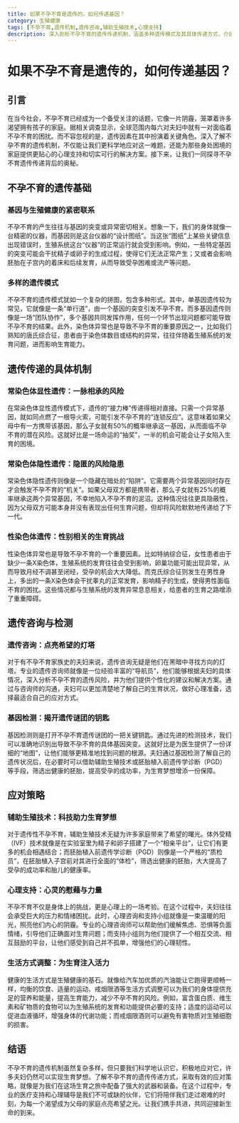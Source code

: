 ```yaml
---
title: 如果不孕不育是遗传的，如何传递基因？
category: 生殖健康
tags: [不孕不育,遗传机制,遗传咨询,辅助生殖技术,心理支持]
description: 深入剖析不孕不育的遗传传递机制，涵盖多种遗传模式及其具体传递方式，介绍遗传咨询、基因检测的作用，同时阐述应对遗传性不孕不育的多种策略，为受此困扰的家庭提供全面的科学认知和解决方案。
---
```


# 如果不孕不育是遗传的，如何传递基因？

## 引言

在当今社会，不孕不育已经成为一个备受关注的话题，它像一片阴霾，笼罩着许多渴望拥有孩子的家庭。据相关调查显示，全球范围内每六对夫妇中就有一对面临着不孕不育的困扰。而不容忽视的是，遗传因素在其中扮演着关键角色。深入了解不孕不育的遗传机制，不仅能让我们更科学地应对这一难题，还能为那些身处困境的家庭提供更贴心的心理支持和切实可行的解决方案。接下来，让我们一同探寻不孕不育遗传传递背后的奥秘。

## 不孕不育的遗传基础

### 基因与生殖健康的紧密联系

不孕不育的产生往往与基因的突变或异常密切相关。想象一下，我们的身体就像一台精密的仪器，而基因则是这台仪器的“设计图纸”。当这张“图纸”上某些关键信息出现错误时，生殖系统这台“仪器”的正常运行就会受到影响。例如，一些特定基因的突变可能会干扰精子或卵子的生成过程，使得它们无法正常产生；又或者会影响胚胎在子宫内的着床和后续发育，从而导致受孕困难或流产等问题。

### 多样的遗传模式

不孕不育的遗传模式犹如一个复杂的拼图，包含多种形式。其中，单基因遗传较为常见，它就像是一条“单行道”，由一个基因的突变引发不孕不育。而多基因遗传则像是一场“团队协作”，多个基因共同发挥作用，任何一个环节出现问题都可能导致不孕不育的结果。此外，染色体异常也是导致不孕不育的重要原因之一，比如我们熟知的唐氏综合征，患者由于染色体数目或结构的异常，往往伴随着生殖系统的发育问题，进而影响生育能力。

## 遗传传递的具体机制

### 常染色体显性遗传：一脉相承的风险

在常染色体显性遗传模式下，遗传的“接力棒”传递得相对直接。只需一个异常基因，就如同点燃了一根导火索，可能引发不孕不育的“连锁反应”。这意味着如果父母中有一方携带该基因，那么子女就有50%的概率继承这一基因，从而面临不孕不育的潜在风险。这就好比是一场命运的“抽奖”，一半的机会可能会让子女陷入生育的困境。

### 常染色体隐性遗传：隐匿的风险隐患

常染色体隐性遗传则像是一个隐藏在暗处的“陷阱”。它需要两个异常基因同时存在才会触发不孕不育的“机关”。如果父母双方都是携带者，那么子女就有25%的概率继承这两个异常基因，不幸地陷入不孕不育的泥沼。这种情况往往更具隐蔽性，因为父母双方可能本身并没有表现出任何生育问题，但却将风险默默地传递给了下一代。

### 性染色体遗传：性别相关的生育挑战

性染色体异常也是导致不孕不育的一个重要因素。比如特纳综合征，女性患者由于缺少一条X染色体，生殖系统的发育往往会受到影响，卵巢功能可能出现异常，从而导致月经不调甚至闭经，受孕的机会大大降低。而克氏综合征则发生在男性身上，多出的一条X染色体会干扰睾丸的正常发育，影响精子的生成，使得男性面临不育的困扰。这些情况都与生殖系统的发育异常息息相关，给患者的生育之路增添了重重障碍。

## 遗传咨询与检测

### 遗传咨询：点亮希望的灯塔

对于有不孕不育家族史的夫妇来说，遗传咨询无疑是他们在黑暗中寻找方向的灯塔。专业的遗传咨询师就像是一位经验丰富的“导航员”，他们能够根据夫妇的具体情况，深入分析不孕不育的遗传风险，并为他们提供个性化的建议和解决方案。通过与咨询师的沟通，夫妇可以更加清楚地了解自己的生育状况，做好心理准备，选择最适合自己的应对方式。

### 基因检测：揭开遗传谜团的钥匙

基因检测则是打开不孕不育遗传谜团的一把关键钥匙。通过先进的检测技术，我们可以准确地识别出导致不孕不育的具体基因突变。这就好比是为医生提供了一份详细的“地图”，让他们能够更精准地找到问题的根源。夫妇通过基因检测了解自己的遗传状况后，在必要时可以借助辅助生殖技术或胚胎植入前遗传学诊断（PGD）等手段，筛选出健康的胚胎，提高受孕的成功率，为生育梦想增添一份保障。

## 应对策略

### 辅助生殖技术：科技助力生育梦想

对于遗传性不孕不育，辅助生殖技术无疑为许多家庭带来了希望的曙光。体外受精（IVF）技术就像是在实验室里为精子和卵子搭建了一个“相亲平台”，让它们有更多的机会相遇结合；而胚胎植入前遗传学诊断（PGD）则像是一个严格的“质检员”，在胚胎植入子宫前对其进行全面的“体检”，筛选出健康的胚胎，大大提高了受孕的成功率和胎儿的健康率。

### 心理支持：心灵的慰藉与力量

不孕不育不仅是身体上的挑战，更是心理上的一场考验。在这个过程中，夫妇往往会承受巨大的压力和情绪困扰。此时，心理咨询和支持小组就像是一束温暖的阳光，照亮他们内心的阴霾。专业的心理咨询师可以帮助他们缓解焦虑、恐惧等负面情绪，引导他们正确面对生育问题；而支持小组则为他们提供了一个相互交流、相互鼓励的平台，让他们感受到自己并不孤单，增强他们的心理韧性。

### 生活方式调整：为生育注入活力

健康的生活方式是生殖健康的基石。就像给汽车加优质的汽油能让它跑得更顺畅一样，均衡的饮食、适量的运动、戒烟限酒等生活方式调整可以为我们的身体提供充足的营养和能量，提高生育能力，减少不孕不育的风险。例如，富含蛋白质、维生素和矿物质的食物可以为生殖系统的发育和功能提供必要的支持；适度的运动可以促进血液循环，增强身体的代谢功能；而戒烟限酒则可以避免有害物质对生殖细胞的损害。

## 结语

不孕不育的遗传机制虽然复杂多样，但只要我们科学地认识它，积极地应对它，许多夫妇仍然可以实现生育梦想。了解不孕不育的遗传传递方式，采取有效的应对策略，就像是为我们在这场生育之旅中配备了强大的武器和装备。在这个过程中，专业的医疗支持和心理辅导是我们不可或缺的伙伴，它们将陪伴我们走过艰难的时刻，为每一个渴望成为父母的家庭点亮希望之光。让我们携手共进，共同迎接新生命的到来。